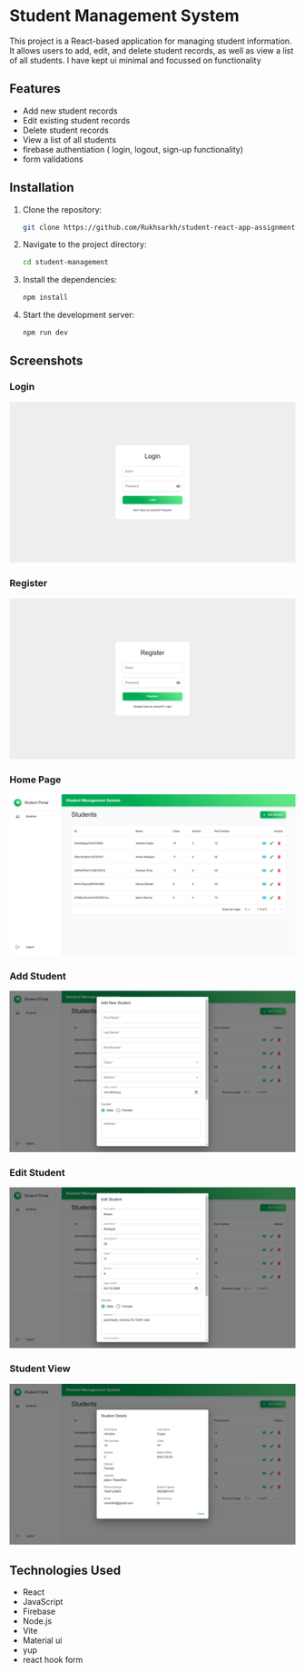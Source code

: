 # Student Management System

This project is a React-based application for managing student information. It allows users to add, edit, and delete student records, as well as view a list of all students. I have kept ui minimal and focussed on functionality

## Features

- Add new student records
- Edit existing student records
- Delete student records
- View a list of all students
- firebase authentiation ( login, logout, sign-up functionality)
- form validations

## Installation

1. Clone the repository:
   ```bash
   git clone https://github.com/Rukhsarkh/student-react-app-assignment.git
   ```
2. Navigate to the project directory:
   ```bash
   cd student-management
   ```
3. Install the dependencies:
   ```bash
   npm install
   ```
4. Start the development server:
   ```bash
   npm run dev
   ```

## Screenshots

### Login

![Login Page](public/assets/login.png)

### Register

![Register](public/assets/register.png)

### Home Page

![Home Page](public/assets/home.png)

### Add Student

![Add Student](public/assets/StudentAddModal.png)

### Edit Student

![Edit Student](public/assets/StudentEditModal.png)

### Student View

![Student List](public/assets/StudentViewModal.png)

## Technologies Used

- React
- JavaScript
- Firebase
- Node.js
- Vite
- Material ui
- yup
- react hook form
